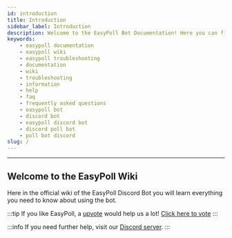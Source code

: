 ```yaml
---
id: introduction
title: Introduction
sidebar_label: Introduction
description: Welcome to the EasyPoll Bot Documentation! Here you can find a lot of useful information.
keywords:
    - easypoll documentation
    - easypoll wiki
    - easypoll troubleshooting
    - documentation
    - wiki
    - troubleshooting
    - information
    - help
    - faq
    - frequently asked questions
    - easypoll bot
    - discord bot
    - easypoll discord bot
    - discord poll bot
    - poll bot discord
slug: /
---
```


---

## Welcome to the EasyPoll Wiki
Here in the official wiki of the EasyPoll Discord Bot you will learn everything you need to know about using the bot.

:::tip
If you like EasyPoll, a [upvote](https://top.gg/bot/437618149505105920/vote) would help us a lot! [Click here to vote](https://top.gg/bot/437618149505105920/vote)
:::

:::info
If you need further help, visit our [Discord server](https://easypoll.bot/discord).
:::